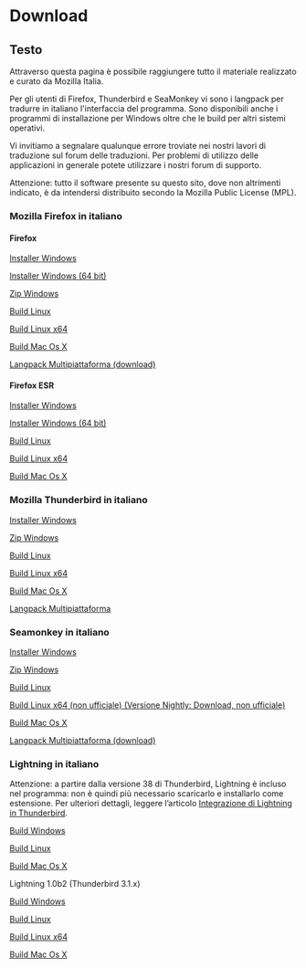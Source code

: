 
# Download


## Testo

Attraverso questa pagina è possibile raggiungere tutto il materiale realizzato e curato da Mozilla Italia.

Per gli utenti di Firefox, Thunderbird e SeaMonkey vi sono i langpack per tradurre in italiano l'interfaccia del programma. Sono disponibili anche i programmi di installazione per Windows oltre che le build per altri sistemi operativi.

Vi invitiamo a segnalare qualunque errore troviate nei nostri lavori di traduzione sul forum delle traduzioni. Per problemi di utilizzo delle applicazioni in generale potete utilizzare i nostri forum di supporto.

Attenzione: tutto il software presente su questo sito, dove non altrimenti indicato, è da intendersi distribuito secondo la Mozilla Public License (MPL).

###  Mozilla Firefox in italiano

#### Firefox

  [Installer Windows](https://download.mozilla.org/?product=firefox-latest&os=win&lang=it)
  
  [Installer Windows (64 bit)](https://download.mozilla.org/?product=firefox-latest&os=win64&lang=it)
  
  [Zip Windows](http://sourceforge.net/projects/mozilla-italia/files/Mozilla%20Firefox/57.0.2/firefox-57.0.2-it.win32.zip/download)
  
  [Build Linux](https://download.mozilla.org/?product=firefox-latest&os=linux&lang=it)
  
  [Build Linux x64](https://download.mozilla.org/?product=firefox-latest&os=linux64&lang=it)
  
  [Build Mac Os X](https://download.mozilla.org/?product=firefox-latest&os=osx&lang=it)
  
  [Langpack Multipiattaforma (download)](https://releases.mozilla.org/pub/firefox/releases/57.0.2/win32/xpi/it.xpi)

#### Firefox ESR

  [Installer Windows](https://download.mozilla.org/?product=firefox-esr-latest&os=win&lang=it)
  
  [Installer Windows (64 bit)](https://download.mozilla.org/?product=firefox-esr-latest&os=win64&lang=it)
  
  [Build Linux](https://download.mozilla.org/?product=firefox-esr-latest&os=linux&lang=it)
  
  [Build Linux x64](https://download.mozilla.org/?product=firefox-esr-latest&os=linux64&lang=it)
  
  [Build Mac Os X](https://download.mozilla.org/?product=firefox-esr-latest&os=osx&lang=it)

### Mozilla Thunderbird in italiano

  [Installer Windows](https://download.mozilla.org/?product=thunderbird-latest&os=win&lang=it)
  
  [Zip Windows](http://sourceforge.net/projects/mozilla-italia/files/Mozilla%20Thunderbird/52.5.0/thunderbird-52.5.0-it.win32.zip/download)
  
  [Build Linux](https://download.mozilla.org/?product=thunderbird-latest&os=linux&lang=it)
  
  [Build Linux x64](https://download.mozilla.org/?product=thunderbird-latest&os=linux64&lang=it)
  
  [Build Mac Os X](https://download.mozilla.org/?product=firefox-esr-latest&os=osx&lang=it)
  
  [Langpack Multipiattaforma](https://ftp.mozilla.org/pub/thunderbird/releases/52.5.0/win32/xpi/it.xpi)

### Seamonkey in italiano

  [Installer Windows](http://download.mozilla.org/?product=seamonkey-2.49.1&os=win&lang=it)
  
  [Zip Windows](http://ftp.mozilla.org/pub/seamonkey/releases/2.49.1/win32/it/seamonkey-2.49.1.zip)
  
  [Build Linux](http://download.mozilla.org/?product=seamonkey-2.49.1&os=linux&lang=it)
  
  [Build Linux x64 (non ufficiale) (Versione Nightly: Download, non ufficiale)](https://archive.mozilla.org/pub/mozilla.org/seamonkey/releases/2.49.1/contrib/seamonkey-2.49.1.en-US.linux-x86_64.tar.bz2)
  
  [Build Mac Os X](http://download.mozilla.org/?product=seamonkey-2.49.1&os=osx&lang=it)
  
  [Langpack Multipiattaforma (download)](http://ftp.mozilla.org/pub/seamonkey/releases/2.49.1/langpack/seamonkey-2.49.1.it.langpack.xpi)

### Lightning in italiano

Attenzione: a partire dalla versione 38 di Thunderbird, Lightning è incluso nel programma: non è quindi più necessario scaricarlo e installarlo come estensione. Per ulteriori dettagli, leggere l’articolo [Integrazione di Lightning in Thunderbird](https://support.mozilla.org/it/kb/integrazione-lightning-thunderbird).

  [Build Windows](https://addons.mozilla.org/it/thunderbird/addon/lightning/)
  
  [Build Linux](https://addons.mozilla.org/it/thunderbird/addon/lightning/)
  
  [Build Mac Os X](https://addons.mozilla.org/it/thunderbird/addon/lightning/)

Lightning 1.0b2 (Thunderbird 3.1.x)

  [Build Windows](http://ftp.mozilla.org/pub/calendar/lightning/releases/1.0b2/win32/lightning.xpi)
  
  [Build Linux](http://ftp.mozilla.org/pub/calendar/lightning/releases/1.0b2/linux-i686/lightning.xpi)
  
  [Build Linux x64](http://ftp.mozilla.org/pub/calendar/lightning/releases/1.0b2/contrib/linux-x86_64/lightning.xpi)
  
  [Build Mac Os X](http://ftp.mozilla.org/pub/calendar/lightning/releases/1.0b2/mac/lightning.xpi)

